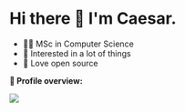 # Hi there 👋 I'm Caesar.

- 👨‍💻 MSc in Computer Science
- 💭 Interested in a lot of things
- 💜 Love open source

**:pushpin: Profile overview:**

![](https://github-profile-summary-cards.vercel.app/api/cards/profile-details?username=caesarw&theme=github)

<!--
**caesarw/caesarw** is a ✨ _special_ ✨ repository because its `README.md` (this file) appears on your GitHub profile.

Here are some ideas to get you started:

- 🔭 I’m currently working on ...
- 🌱 I’m currently learning ...
- 👯 I’m looking to collaborate on ...
- 🤔 I’m looking for help with ...
- 💬 Ask me about ...
- 📫 How to reach me: ...
- 😄 Pronouns: ...
- ⚡ Fun fact: ...
-->
